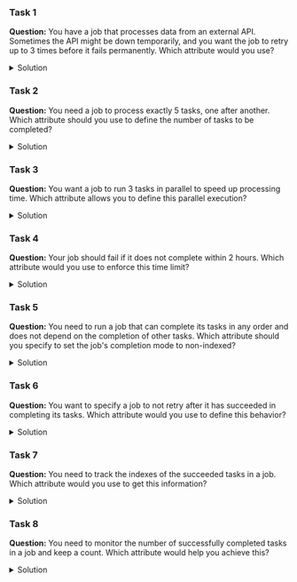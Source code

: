 ### Task 1

**Question:**
You have a job that processes data from an external API. Sometimes the API might be down temporarily, and you want the job to retry up to 3 times before it fails permanently. Which attribute would you use?

<details>
<summary>Solution</summary>

```yaml
apiVersion: batch/v1
kind: Job
spec:
  template:
    spec:
      containers:
      - name: api-processor
        image: api-processor-image
  backoffLimit: 3
```
</details>

### Task 2

**Question:**
You need a job to process exactly 5 tasks, one after another. Which attribute should you use to define the number of tasks to be completed?

<details>
<summary>Solution</summary>

```yaml
apiVersion: batch/v1
kind: Job
spec:
  completions: 5
  template:
    spec:
      containers:
      - name: task-processor
        image: task-processor-image
```
</details>

### Task 3

**Question:**
You want a job to run 3 tasks in parallel to speed up processing time. Which attribute allows you to define this parallel execution?

<details>
<summary>Solution</summary>

```yaml
apiVersion: batch/v1
kind: Job
spec:
  parallelism: 3
  template:
    spec:
      containers:
      - name: parallel-task
        image: parallel-task-image
```
</details>

### Task 4

**Question:**
Your job should fail if it does not complete within 2 hours. Which attribute would you use to enforce this time limit?

<details>
<summary>Solution</summary>

```yaml
apiVersion: batch/v1
kind: Job
spec:
  activeDeadlineSeconds: 7200
  template:
    spec:
      containers:
      - name: time-sensitive-task
        image: time-sensitive-task-image
```
</details>

### Task 5

**Question:**
You need to run a job that can complete its tasks in any order and does not depend on the completion of other tasks. Which attribute should you specify to set the job's completion mode to non-indexed?

<details>
<summary>Solution</summary>

```yaml
apiVersion: batch/v1
kind: Job
spec:
  completionMode: NonIndexed
  template:
    spec:
      containers:
      - name: unordered-task
        image: unordered-task-image
```
</details>

### Task 6

**Question:**
You want to specify a job to not retry after it has succeeded in completing its tasks. Which attribute would you use to define this behavior?

<details>
<summary>Solution</summary>

```yaml
apiVersion: batch/v1
kind: Job
spec:
  successPolicy: Terminate
  template:
    spec:
      containers:
      - name: single-success-task
        image: single-success-task-image
```
</details>

### Task 7

**Question:**
You need to track the indexes of the succeeded tasks in a job. Which attribute would you use to get this information?

<details>
<summary>Solution</summary>

```yaml
apiVersion: batch/v1
kind: Job
spec:
  template:
    spec:
      containers:
      - name: track-success-task
        image: track-success-task-image
  succeededIndexes: "0-4"
```
</details>

### Task 8

**Question:**
You need to monitor the number of successfully completed tasks in a job and keep a count. Which attribute would help you achieve this?

<details>
<summary>Solution</summary>

```yaml
apiVersion: batch/v1
kind: Job
spec:
  template:
    spec:
      containers:
      - name: success-count-task
        image: success-count-task-image
  succeededCount: 10
```
</details>
